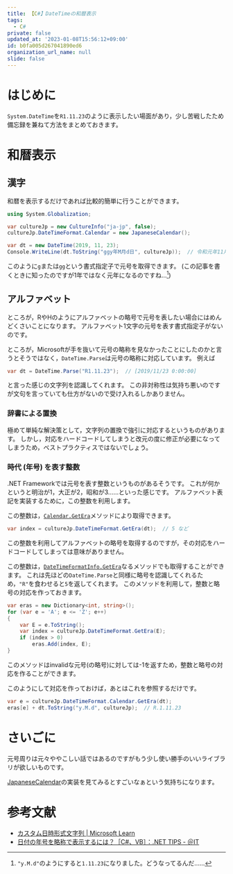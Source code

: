 ```yaml
---
title: 【C#】DateTimeの和暦表示
tags:
  - C#
private: false
updated_at: '2023-01-08T15:56:12+09:00'
id: b0fa005d267041890ed6
organization_url_name: null
slide: false
---
```


# はじめに

`System.DateTime`を`R1.11.23`のように表示したい場面があり，少し苦戦したため備忘録を兼ねて方法をまとめておきます。

# 和暦表示

## 漢字

和暦を表示するだけであれば比較的簡単に行うことができます。
```C#
using System.Globalization;

var cultureJp = new CultureInfo("ja-jp", false);
cultureJp.DateTimeFormat.Calendar = new JapaneseCalendar();

var dt = new DateTime(2019, 11, 23);
Console.WriteLine(dt.ToString("ggy年M月d日", cultureJp));  // 令和元年11月23日
```

このように`g`または`gg`という書式指定子で元号を取得できます。
(この記事を書くときに知ったのですが1年ではなく元年になるのですね…[^1])

[^1]: `"y.M.d"`のようにすると`1.11.23`になりました。どうなってるんだ……

## アルファベット

ところが，RやHのようにアルファベットの略号で元号を表したい場合にはめんどくさいことになります。
アルファベット1文字の元号を表す書式指定子がないのです。

ところが，Microsoftが手を抜いて元号の略称を見なかったことにしたのかと言うとそうではなく，`DateTime.Parse`は元号の略称に対応しています。
例えば
```C#
var dt = DateTime.Parse("R1.11.23");  // [2019/11/23 0:00:00]
```

と言った感じの文字列を認識してくれます。
この非対称性は気持ち悪いのですが文句を言っていても仕方がないので受け入れるしかありません。

### 辞書による置換

極めて単純な解決策として，文字列の置換で強引に対応するというものがあります。
しかし，対応をハードコードしてしまうと改元の度に修正が必要になってしまうため，ベストプラクティスではないでしょう。

### 時代 (年号) を表す整数

.NET Frameworkでは元号を表す整数というものがあるそうです。
これが何かというと明治が1，大正が2，昭和が3……といった感じです。
アルファベット表記を実装するために，この整数を利用します。

この整数は，[`Calendar.GetEra`](https://learn.microsoft.com/ja-jp/dotnet/api/system.globalization.calendar.getera?view=net-7.0)メソッドにより取得できます。
```C#
var index = cultureJp.DateTimeFormat.GetEra(dt);  // 5 など
```

この整数を利用してアルファベットの略号を取得するのですが，その対応をハードコードしてしまっては意味がありません。

この整数は，[`DateTimeFormatInfo.GetEra`](https://learn.microsoft.com/ja-jp/dotnet/api/system.globalization.datetimeformatinfo.getera?view=net-7.0)なるメソッドでも取得することができます。
これは先ほどの`DateTime.Parse`と同様に略号を認識してくれるため，`"R"`を食わせると`5`を返してくれます。
このメソッドを利用して，整数と略号の対応を作っておきます。
```C#
var eras = new Dictionary<int, string>();
for (var e = 'A'; e <= 'Z'; e++)
{
    var E = e.ToString();
    var index = cultureJp.DateTimeFormat.GetEra(E);
    if (index > 0)
        eras.Add(index, E);
}
```

このメソッドはinvalidな元号(の略号)に対しては-1を返すため，整数と略号の対応を作ることができます。

このようにして対応を作っておけば，あとはこれを参照するだけです。
```C#
var e = cultureJp.DateTimeFormat.Calendar.GetEra(dt);
eras[e] + dt.ToString("y.M.d", cultureJp);  // R.1.11.23
```

# さいごに

元号周りは元々ややこしい話ではあるのですがもう少し使い勝手のいいライブラリが欲しいものです。

[JapaneseCalendar](https://referencesource.microsoft.com/#mscorlib/system/globalization/japanesecalendar.cs,26eaf83314817558)の実装を見てみるとすごいなぁという気持ちになります。

# 参考文献

- [カスタム日時形式文字列 | Microsoft Learn](https://learn.microsoft.com/ja-jp/dotnet/standard/base-types/custom-date-and-time-format-strings#gSpecifier)
- [日付の年号を略称で表示するには？［C#、VB］：.NET TIPS - ＠IT](https://atmarkit.itmedia.co.jp/ait/articles/1506/10/news022.html)
